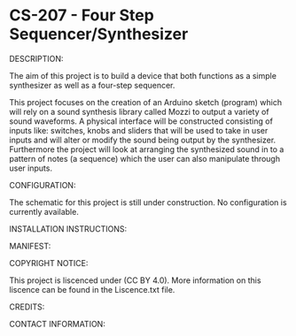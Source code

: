 # CS-207 - Four Step Sequencer/Synthesizer

DESCRIPTION:

  The aim of this project is to build a device that both functions as a simple synthesizer as well as a four-step      sequencer. 

  This project focuses on the creation of an Arduino sketch (program) which will rely on a sound synthesis library     called Mozzi to output a variety of sound waveforms. A physical interface will be constructed consisting of inputs   like: switches, knobs and sliders that will be used to take in user inputs and will alter or modify the sound being   output by the synthesizer. Furthermore the project will look at arranging the synthesized sound in to a pattern of   notes (a sequence) which the user can also manipulate through user inputs.

CONFIGURATION:

  The schematic for this project is still under construction. No configuration is currently available.

INSTALLATION INSTRUCTIONS:

  

MANIFEST:


COPYRIGHT NOTICE:

This project is liscenced under (CC BY 4.0). More information on this liscence can be found in the Liscence.txt file.

CREDITS:


CONTACT INFORMATION:


